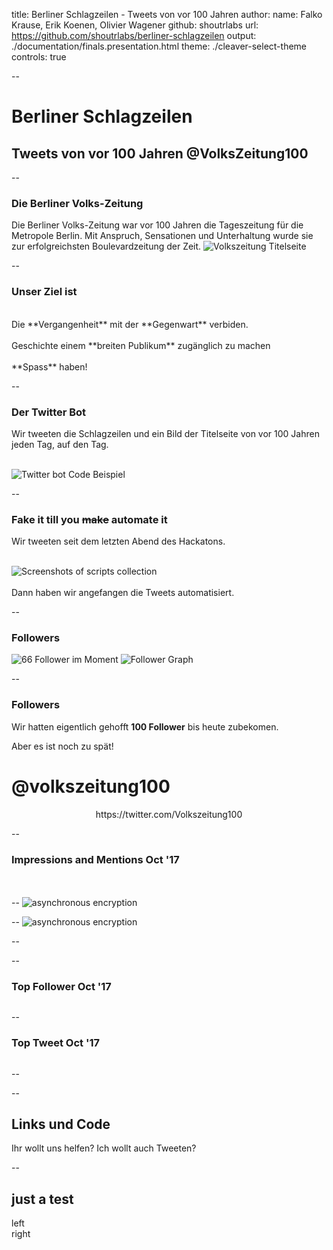 title: Berliner Schlagzeilen - Tweets von vor 100 Jahren
author:
	name: Falko Krause, Erik Koenen, Olivier Wagener
	github: shoutrlabs
	url: https://github.com/shoutrlabs/berliner-schlagzeilen
output: ./documentation/finals.presentation.html
theme: ./cleaver-select-theme
controls: true

--
# Berliner Schlagzeilen

## Tweets von vor 100 Jahren @VolksZeitung100

--
### Die Berliner Volks-Zeitung

Die Berliner Volks-Zeitung war vor 100 Jahren die Tageszeitung für die Metropole Berlin. Mit Anspruch, Sensationen und Unterhaltung wurde sie zur erfolgreichsten Boulevardzeitung der Zeit.
<img src="img/1917-11-01.0.png" alt="Volkszeitung Titelseite">

--
### Unser Ziel ist
<div>&nbsp;</div>
Die **Vergangenheit** mit der **Gegenwart** verbiden.
<div>&nbsp;</div>
Geschichte einem **breiten Publikum** zugänglich zu machen
<div>&nbsp;</div>
**Spass** haben!

--
### Der Twitter Bot
Wir tweeten die Schlagzeilen und ein Bild der Titelseite von vor 100 Jahren jeden Tag, auf den Tag.
<div>&nbsp;</div>
<img src="img/code.example.png" alt="Twitter bot Code Beispiel">

--
### Fake it till you ~~make~~ automate it
Wir tweeten seit dem letzten Abend des Hackatons.

<div>&nbsp;</div>
<img src="img/our-scripts.png" alt="Screenshots of scripts collection">
<div>&nbsp;</div>
Dann haben wir angefangen die Tweets automatisiert.

--
### Followers
<img src="img/follower.number.png" alt="66 Follower im Moment">
<img src="img/followers.png" alt="Follower Graph">

--
### Followers
Wir hatten eigentlich gehofft **100 Follower** bis heute zubekomen.

Aber es ist noch zu spät!

# @volkszeitung100

<div style="text-align: center;">
https://twitter.com/Volkszeitung100
</div>

--
### Impressions and Mentions Oct '17
<div>&nbsp;</div>
<div>&nbsp;</div>
<div class="left">
	<img src="img/impressions.png" alt="">
</div>
<div class="right">
	<img src="img/mentions.png" alt="">
</div>
--
<img src="img/mentions-follower.png" alt="asynchronous encryption">

--
<img src="img/profiel-mentions.last28d.png" alt="asynchronous encryption">

--
<img src="img/summary.oct17.png" alt="">

--
### Top Follower Oct '17
<img src="img/top-follower.oct17.png" alt="">

--
### Top Tweet Oct '17
<img src="img/top-tweet.oct17.png" alt="">

--
<img src="img/tweets-impressions.png" alt="">

--
## Links und Code
Ihr wollt uns helfen? Ich wollt auch Tweeten? 


--
## just a test
<div class="left">
	left
</div>
<div class="right">
	right
</div>
